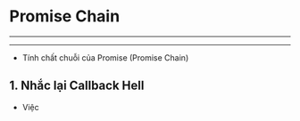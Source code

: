 # Promise Chain
----------------------------------------------------------------

----------------------------------------------------------------

- Tính chất chuỗi của Promise (Promise Chain)
## 1. Nhắc lại Callback Hell
- Việc 